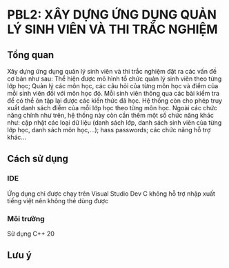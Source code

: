 # PBL2: XÂY DỰNG ỨNG DỤNG QUẢN LÝ SINH VIÊN VÀ THI TRẮC NGHIỆM
## Tổng quan
Xây dựng ứng dụng quản lý sinh viên và thi trắc nghiệm đặt ra các vấn đề cơ bản như sau: Thể hiện được mô hình tổ chức quản lý sinh viên theo từng lớp học; Quản lý các môn học, các câu hỏi của từng môn học và điểm của mỗi sinh viên đối với môn học đó. Mỗi sinh viên thông qua các bài kiểm tra để có thể ôn tập lại được các kiến thức đã học. Hệ thống còn cho phép truy xuất danh sách điểm của mỗi lớp học theo từng môn học.
Ngoài các chức năng chính như trên, hệ thống này còn cần thêm một số chức năng khác như: cập nhật các loại dữ liệu (danh sách lớp, danh sách sinh viên của từng lớp học, danh sách môn học,...); hass passwords; các chức năng hỗ trợ khác...
## Cách sử dụng
### IDE
Ứng dụng chỉ được chạy trên Visual Studio 
Dev C không hỗ trợ nhập xuất tiếng việt nên không thẻ dùng được
### Môi trường
Sử dụng C++ 20 
## Lưu ý


